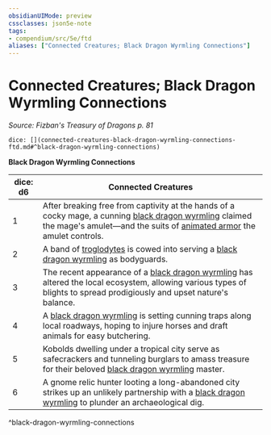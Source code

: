 ```yaml
---
obsidianUIMode: preview
cssclasses: json5e-note
tags:
- compendium/src/5e/ftd
aliases: ["Connected Creatures; Black Dragon Wyrmling Connections"]
---
```

# Connected Creatures; Black Dragon Wyrmling Connections
*Source: Fizban's Treasury of Dragons p. 81* 

`dice: [](connected-creatures-black-dragon-wyrmling-connections-ftd.md#^black-dragon-wyrmling-connections)`

**Black Dragon Wyrmling Connections**

| dice: d6 | Connected Creatures |
|----------|---------------------|
| 1 | After breaking free from captivity at the hands of a cocky mage, a cunning [black dragon wyrmling](/2-Mechanics/CLI/bestiary/dragon/black-dragon-wyrmling.md) claimed the mage's amulet—and the suits of [animated armor](/2-Mechanics/CLI/bestiary/construct/animated-armor.md) the amulet controls. |
| 2 | A band of [troglodytes](/2-Mechanics/CLI/bestiary/humanoid/troglodyte.md) is cowed into serving a [black dragon wyrmling](/2-Mechanics/CLI/bestiary/dragon/black-dragon-wyrmling.md) as bodyguards. |
| 3 | The recent appearance of a [black dragon wyrmling](/2-Mechanics/CLI/bestiary/dragon/black-dragon-wyrmling.md) has altered the local ecosystem, allowing various types of blights to spread prodigiously and upset nature's balance. |
| 4 | A [black dragon wyrmling](/2-Mechanics/CLI/bestiary/dragon/black-dragon-wyrmling.md) is setting cunning traps along local roadways, hoping to injure horses and draft animals for easy butchering. |
| 5 | Kobolds dwelling under a tropical city serve as safecrackers and tunneling burglars to amass treasure for their beloved [black dragon wyrmling](/2-Mechanics/CLI/bestiary/dragon/black-dragon-wyrmling.md) master. |
| 6 | A gnome relic hunter looting a long-abandoned city strikes up an unlikely partnership with a [black dragon wyrmling](/2-Mechanics/CLI/bestiary/dragon/black-dragon-wyrmling.md) to plunder an archaeological dig. |
^black-dragon-wyrmling-connections